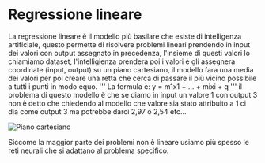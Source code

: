 # Regressione lineare

La regressione lineare è il modello più basilare che esiste di intelligenza artificiale, questo permette di risolvere problemi lineari prendendo in input dei valori con output assegnato in precedenza, l'insieme di questi valori lo chiamiamo dataset, l'intelligienza prendera poi i valori è gli assegnera coordinate (input, output) su un piano cartesiano, il modello fara una media dei valori per poi creare una retta che cerca di passare il più vicino possibile a tutti i punti in modo equo.
'''
La formula è: y = m1x1 + ... + mixi + q
'''
il problema di questo modello è che se diamo in input un valore 1 con output 3 non è detto che chiedendo al modello che valore sia stato attribuito a 1 ci dia come output 3 ma potrebbe darci 2,97 o 2,54 etc...

![Piano cartesiano](https://upload.wikimedia.org/wikipedia/commons/b/be/Normdist_regression.png)

Siccome la maggior parte dei problemi non è lineare usiamo più spesso le reti neurali che si adattano al problema specifico.
